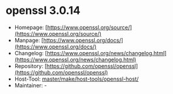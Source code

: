 # openssl 3.0.14
 - Homepage: [https://www.openssl.org/source/](https://www.openssl.org/source/)
 - Manpage: [https://www.openssl.org/docs/](https://www.openssl.org/docs/)
 - Changelog: [https://www.openssl.org/news/changelog.html](https://www.openssl.org/news/changelog.html)
 - Repository: [https://github.com/openssl/openssl](https://github.com/openssl/openssl)
 - Host-Tool: [master/make/host-tools/openssl-host/](https://github.com/Freetz-NG/freetz-ng/tree/master/make/host-tools/openssl-host/)
 - Maintainer: -

